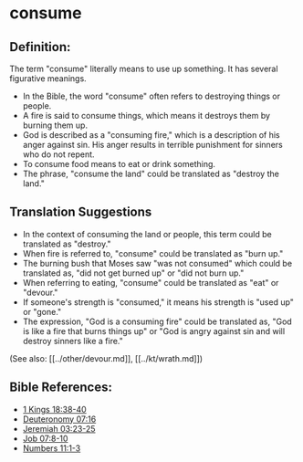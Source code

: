# consume #

## Definition: ##

The term "consume" literally means to use up something. It has several figurative meanings.

* In the Bible, the word "consume" often refers to destroying things or people.
* A fire is said to consume things, which means it destroys them by burning them up.
* God is described as a "consuming fire," which is a description of his anger against sin. His anger results in terrible punishment for sinners who do not repent.
* To consume food means to eat or drink something.
* The phrase, "consume the land" could be translated as "destroy the land."

## Translation Suggestions ##

* In the context of consuming the land or people, this term could be translated as "destroy."
* When fire is referred to, "consume" could be translated as "burn up."
* The burning bush that Moses saw "was not consumed" which could be translated as, "did not get burned up" or "did not burn up."
* When referring to eating, "consume" could be translated as "eat" or "devour."
* If someone's strength is "consumed," it means his strength is "used up" or "gone."
* The expression, "God is a consuming fire" could be translated as, "God is like a fire that burns things up" or "God is angry against sin and will destroy sinners like a fire."

(See also: [[../other/devour.md]], [[../kt/wrath.md]])

## Bible References: ##

* [1 Kings 18:38-40](en/tn/1ki/help/18/38)
* [Deuteronomy 07:16](en/tn/deu/help/07/16)
* [Jeremiah 03:23-25](en/tn/jer/help/03/23)
* [Job 07:8-10](en/tn/job/help/07/08)
* [Numbers 11:1-3](en/tn/num/help/11/01)